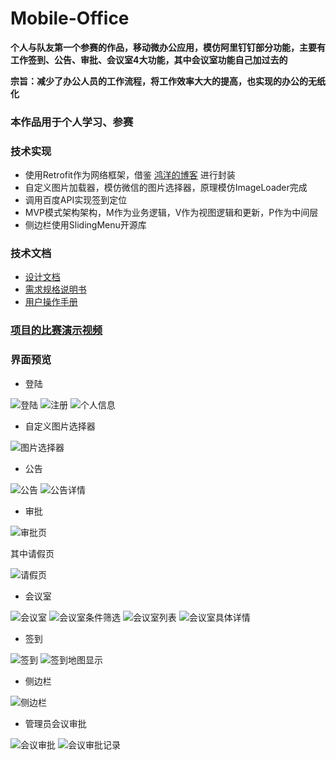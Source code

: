 # Mobile-Office

**个人与队友第一个参赛的作品，移动微办公应用，模仿阿里钉钉部分功能，主要有工作签到、公告、审批、会议室4大功能，其中会议室功能自己加过去的**

**宗旨：减少了办公人员的工作流程，将工作效率大大的提高，也实现的办公的无纸化**

### 本作品用于个人学习、参赛

### 技术实现
* 使用Retrofit作为网络框架，借鉴 [鸿洋的博客](http://blog.csdn.net/lmj623565791/article/details/47911083) 进行封装
* 自定义图片加载器，模仿微信的图片选择器，原理模仿ImageLoader完成
* 调用百度API实现签到定位
* MVP模式架构架构，M作为业务逻辑，V作为视图逻辑和更新，P作为中间层
* 侧边栏使用SlidingMenu开源库

### 技术文档
* [设计文档](https://github.com/wangcantian/Mobile-Office/tree/master/开发文档/设计文档.docx)
* [需求规格说明书](https://github.com/wangcantian/Mobile-Office/tree/master/开发文档/需求规格说明书.docx)
* [用户操作手册](https://github.com/wangcantian/Mobile-Office/tree/master/开发文档/用户操作手册.docx)


### [项目的比赛演示视频](http://v.youku.com/v_show/id_XMjUyMzg0NjIwOA==.html?winzoom=1)

### 界面预览

* 登陆

![登陆](https://github.com/wangcantian/Mobile-Office/blob/master/screenshot/pic1.png)
![注册](https://github.com/wangcantian/Mobile-Office/blob/master/screenshot/pic2.png)
![个人信息](https://github.com/wangcantian/Mobile-Office/blob/master/screenshot/pic18.png)

* 自定义图片选择器

![图片选择器](https://github.com/wangcantian/Mobile-Office/blob/master/screenshot/pic5.png)

* 公告

![公告](https://github.com/wangcantian/Mobile-Office/blob/master/screenshot/pic3.png)
![公告详情](https://github.com/wangcantian/Mobile-Office/blob/master/screenshot/pic6.png)

* 审批

![审批页](https://github.com/wangcantian/Mobile-Office/blob/master/screenshot/pic7.png)

其中请假页

![请假页](https://github.com/wangcantian/Mobile-Office/blob/master/screenshot/pic8.png)

* 会议室

![会议室](https://github.com/wangcantian/Mobile-Office/blob/master/screenshot/pic9.png)
![会议室条件筛选](https://github.com/wangcantian/Mobile-Office/blob/master/screenshot/pic10.png)
![会议室列表](https://github.com/wangcantian/Mobile-Office/blob/master/screenshot/pic11.png)
![会议室具体详情](https://github.com/wangcantian/Mobile-Office/blob/master/screenshot/pic12.png)

* 签到

![签到](https://github.com/wangcantian/Mobile-Office/blob/master/screenshot/pic15.png)
![签到地图显示](https://github.com/wangcantian/Mobile-Office/blob/master/screenshot/pic16.png)

* 侧边栏

![侧边栏](https://github.com/wangcantian/Mobile-Office/blob/master/screenshot/pic17.png)

* 管理员会议审批

![会议审批](https://github.com/wangcantian/Mobile-Office/blob/master/screenshot/pic13.png)
![会议审批记录](https://github.com/wangcantian/Mobile-Office/blob/master/screenshot/pic14.png)

